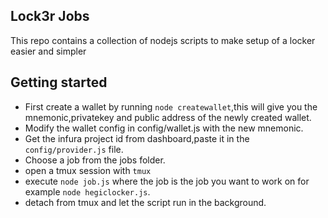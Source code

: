 ## Lock3r Jobs

This repo contains a collection of nodejs scripts to make setup of a locker easier and simpler

## Getting started

- First create a wallet by running `node createwallet`,this will give you the mnemonic,privatekey and public address of the newly created wallet.
- Modify the wallet config in config/wallet.js with the new mnemonic.
- Get the infura project id from dashboard,paste it in the `config/provider.js` file.
- Choose a job from the jobs folder.
- open a tmux session with `tmux`
- execute `node job.js` where the job is the job you want to work on for example `node hegiclocker.js`.
- detach from tmux and let the script run in the background.
